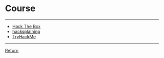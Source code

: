# Course

---

- [Hack The Box](https://app.hackthebox.com/home)
- [hacksplaining](https://www.hacksplaining.com/lessons)
- [TryHackMe](https://tryhackme.com/dashboard)

---

[Return](./../readme.md)
